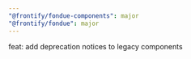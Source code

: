 ```yaml
---
"@frontify/fondue-components": major
"@frontify/fondue": major
---
```


feat: add deprecation notices to legacy components

